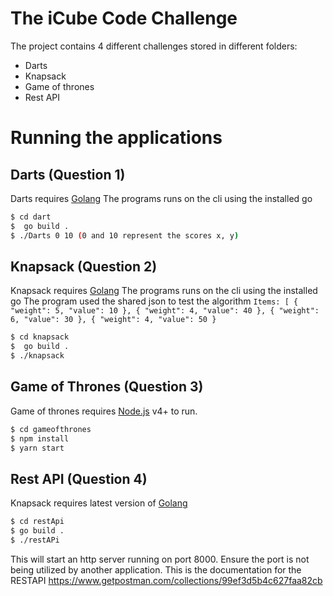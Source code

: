 # The iCube Code Challenge



The project contains 4 different challenges stored in different folders:

  - Darts
  - Knapsack
  - Game of thrones
  - Rest API

# Running the  applications

## Darts (Question 1)
Darts requires [Golang](https://golang.org/)
The programs runs on the cli using the installed go

```sh
$ cd dart
$  go build .
$ ./Darts 0 10 (0 and 10 represent the scores x, y)
```
## Knapsack (Question 2)
Knapsack requires [Golang](https://golang.org/)
The programs runs on the cli using the installed go
The program used the shared json to test the algorithm
``Items: [ { "weight": 5, "value": 10 }, { "weight": 4, "value": 40 }, { "weight": 6, "value": 30 }, { "weight": 4, "value": 50 }``

```sh
$ cd knapsack
$  go build .
$ ./knapsack
```
## Game of Thrones (Question 3)
Game of thrones requires [Node.js](https://nodejs.org/) v4+ to run.
```sh
$ cd gameofthrones
$ npm install
$ yarn start
```

## Rest API (Question 4)
Knapsack requires latest version of [Golang](https://golang.org/)
```sh
$ cd restApi
$ go build .
$ ./restAPi
```
This will start an http server running on port 8000. Ensure the port is not being utilized by another application. This is the documentation for the RESTAPI https://www.getpostman.com/collections/99ef3d5b4c627faa82cb
